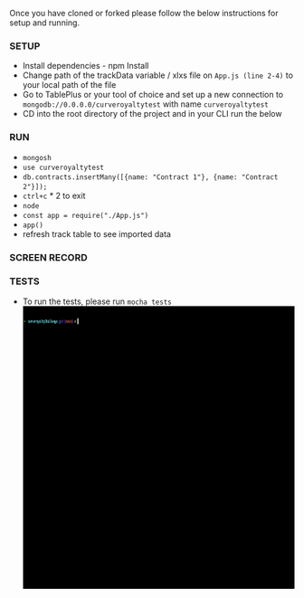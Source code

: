 Once you have cloned or forked please follow the below instructions for setup and running.

### SETUP

- Install dependencies - npm Install
- Change path of the trackData variable / xlxs file on `App.js (line 2-4)` to your local path of the file
- Go to TablePlus or your tool of choice and set up a new connection to `mongodb://0.0.0.0/curveroyaltytest` with name `curveroyaltytest`
- CD into the root directory of the project and in your CLI run the below

### RUN

- `mongosh`
- `use curveroyaltytest`
- `db.contracts.insertMany([{name: "Contract 1"}, {name: "Contract 2"}]);`
- `ctrl+c` \* 2 to exit
- `node`
- `const app = require("./App.js")`
- `app()`
- refresh track table to see imported data

### SCREEN RECORD

### TESTS

- To run the tests, please run `mocha tests`
  <img src="https://github.com/JoeOsborne77/curveRoyaltyChallenge/blob/main/screenrecords/crtests.gif" width="700" height="500" />
